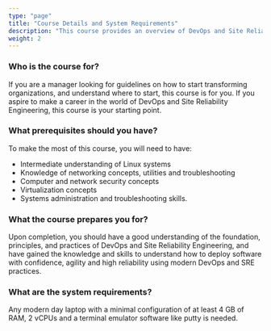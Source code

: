 ```yaml
---
type: "page"
title: "Course Details and System Requirements"
description: "This course provides an overview of DevOps and Site Reliability Engineering (SRE)"
weight: 2
---
```


### Who is the course for?
If you are a manager looking for guidelines on how to start transforming organizations, and understand where to start, this course is for you. If you aspire to make a career in the world of DevOps and Site Reliability Engineering, this course is your starting point.

### What prerequisites should you have?
To make the most of this course, you will need to have:

- Intermediate understanding of Linux systems
- Knowledge of networking concepts, utilities and troubleshooting
- Computer and network security concepts
- Virtualization concepts
- Systems administration and troubleshooting skills.

### What the course prepares you for?
Upon completion, you should have a good understanding of the foundation, principles, and practices of DevOps and Site Reliability Engineering, and have gained the knowledge and skills to understand how to deploy software with confidence, agility and high reliability using modern DevOps and SRE practices.

### What are the system requirements?
Any modern day laptop with a minimal configuration of at least 4 GB of RAM, 2 vCPUs and a terminal emulator software like putty is needed.